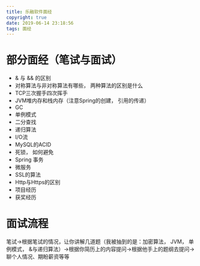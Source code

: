 ```yaml
---
title: 乐融软件面经
copyright: true
date: 2019-06-14 23:18:56
tags: 面经
---
```


# 部分面经（笔试与面试）
- & 与 && 的区别
- 对称算法与非对称算法有哪些， 两种算法的区别是什么
- TCP三次握手四次挥手
- JVM堆内存和栈内存（注意Spring的创建， 引用的传递）
- GC
- 单例模式
- 二分查找
- 递归算法
- I/O流
- MySQL的ACID
- 死锁， 如何避免
- Spring 事务
- 微服务
- SSL的算法
- Http与Https的区别
- 项目经历
- 获奖经历

# 面试流程
笔试->根据笔试的情况，让你讲解几道题（我被抽到的是：加密算法， JVM， 单例模式， &与递归算法）->根据你简历上的内容提问->根据他手上的题纲去提问->聊个人情况、期盼薪资等等
